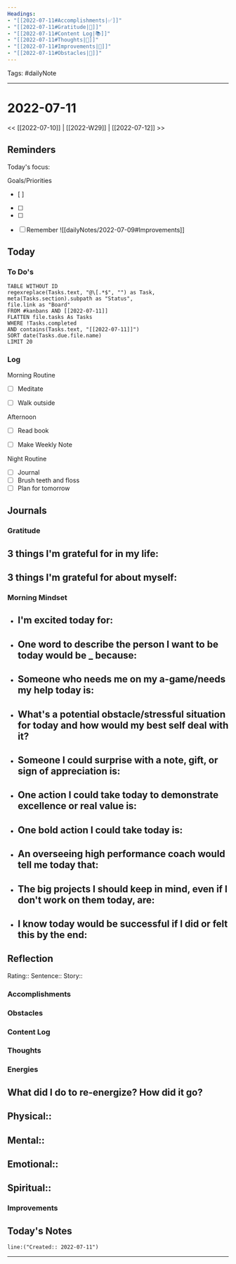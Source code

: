 ```yaml
---
Headings:
- "[[2022-07-11#Accomplishments|✅]]"
- "[[2022-07-11#Gratitude|🙏]]"
- "[[2022-07-11#Content Log|📚]]"
- "[[2022-07-11#Thoughts|💭]]"
- "[[2022-07-11#Improvements|💪]]"
- "[[2022-07-11#Obstacles|🚧]]"
---
```

Tags: #dailyNote
___
# 2022-07-11
<< [[2022-07-10]] | [[2022-W29]] | [[2022-07-12]] >> 


## Reminders
Today's focus: 

Goals/Priorities
- [ ] 
- [ ] 
- [ ] 

- [ ] Remember ![[dailyNotes/2022-07-09#Improvements]]

## Today
### To Do's
```dataview
TABLE WITHOUT ID 
regexreplace(Tasks.text, "@\[.*$", "") as Task,
meta(Tasks.section).subpath as "Status",
file.link as "Board"
FROM #kanbans AND [[2022-07-11]]
FLATTEN file.tasks As Tasks
WHERE !Tasks.completed
AND contains(Tasks.text, "[[2022-07-11]]")
SORT date(Tasks.due.file.name)
LIMIT 20
```
### Log
Morning Routine
- [ ] Meditate
- [ ] Walk outside


Afternoon
- [ ] Read book

- [ ] Make Weekly Note


Night Routine
- [ ] Journal
- [ ] Brush teeth and floss
- [ ] Plan for tomorrow
## Journals
### Gratitude
**3 things I'm grateful for in my life:**
- 

**3 things I'm grateful for about myself:**
- 
### Morning Mindset
- **I'm excited today for:**
	- 
- **One word to describe the person I want to be today would be _ because:**
	- 
- **Someone who needs me on my a-game/needs my help today is:**
	- 
- **What's a potential obstacle/stressful situation for today and how would my best self deal with it?**
	- 
- **Someone I could surprise with a note, gift, or sign of appreciation is:**
	- 
- **One action I could take today to demonstrate excellence or real value is:**
	- 
- **One bold action I could take today is:**
	- 
- **An overseeing high performance coach would tell me today that:**
	- 
- **The big projects I should keep in mind, even if I don't work on them today, are:**
	- 
- **I know today would be successful if I did or felt this by the end:** 
	- 
## Reflection
Rating:: 
Sentence:: 
Story:: 

### Accomplishments

### Obstacles

### Content Log

### Thoughts

### Energies
**What did I do to re-energize? How did it go?**
- 

Physical:: 
- 

Mental:: 
- 

Emotional:: 
- 

Spiritual:: 
- 
### Improvements

## Today's Notes

```query
line:("Created:: 2022-07-11")
```
___